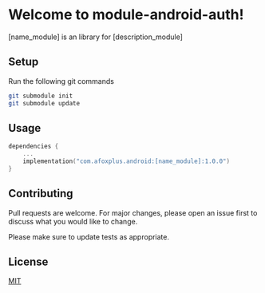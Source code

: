 # Welcome to module-android-auth!

[name_module] is an library for [description_module]

## Setup

Run the following git commands 

```bash
git submodule init
git submodule update
```

## Usage

```kotlin
dependencies {
    ...
    implementation("com.afoxplus.android:[name_module]:1.0.0")
}
```

## Contributing
Pull requests are welcome. For major changes, please open an issue first to discuss what you would like to change.

Please make sure to update tests as appropriate.

## License
[MIT](https://choosealicense.com/licenses/mit/)
